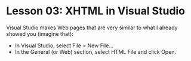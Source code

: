 Lesson 03: XHTML in Visual Studio
=================================

Visual Studio makes Web pages that are very similar to what I already showed you (imagine that):

* In Visual Studio, select File > New File...
* In the General (or Web) section, select HTML File and click Open.

